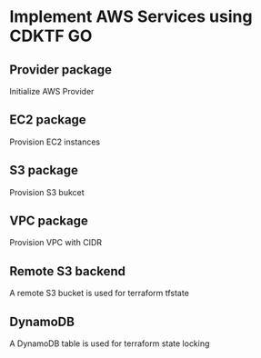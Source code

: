 # Implement AWS Services using CDKTF GO

## Provider package
Initialize AWS Provider

## EC2 package
Provision EC2 instances

## S3 package
Provision S3 bukcet

## VPC package
Provision VPC with CIDR

## Remote S3 backend
A remote S3 bucket is used for terraform tfstate

## DynamoDB
A DynamoDB table is used for terraform state locking